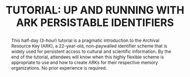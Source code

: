 ---
abstract: This half-day (3-hour) tutorial is a pragmatic introduction to the Archival
  Resource Key (ARK), a 22-year-old, non-paywalled identifier scheme that is widely
  used for persistent access to cultural and scientific information. By the end of
  the tutorial, attendees will know when this highly flexible scheme is appropriate
  to use and how to create ARKs for their respective memory organizations. No prior
  experience is required.
creators:
- John Kunze
- Donny Winston
date: null
document_url: https://www.ideals.illinois.edu/items/128261/bitstreams/428887/data.pdf
grand_parent: iPRES
institutions: []
keywords:
- persistent identifier
- open access
- url
- uri
landing_page_url: https://hdl.handle.net/2142/121057
language: eng
layout: publication
license: CC-BY 4.0 International
notes_url: null
parent: iPRES 2023
publication_type: paper
size: null
slides_url: null
source_name: iPRES
stream_url: null
title: 'TUTORIAL: UP AND RUNNING WITH ARK PERSISTABLE IDENTIFIERS'
year: 2023
---